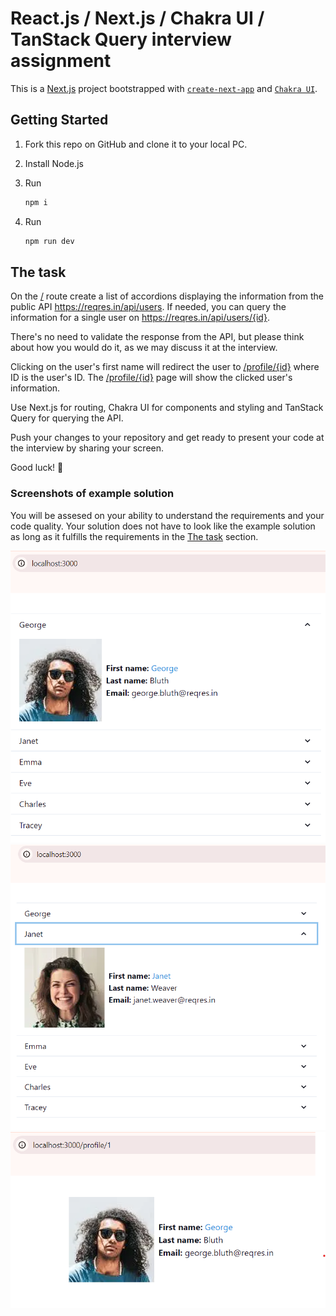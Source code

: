 # React.js / Next.js / Chakra UI / TanStack Query interview assignment
This is a [Next.js](https://nextjs.org/) project bootstrapped with [`create-next-app`](https://github.com/vercel/next.js/tree/canary/packages/create-next-app) and [`Chakra UI`](https://v2.chakra-ui.com/getting-started/nextjs-app-guide).

## Getting Started
1. Fork this repo on GitHub and clone it to your local PC.

2. Install Node.js

3. Run
    ```bash
    npm i
    ```

4. Run
    ```bash
    npm run dev
    ```

## The task
On the [/](/) route create a list of accordions displaying the information from the public API https://reqres.in/api/users. If needed, you can query the information for a single user on https://reqres.in/api/users/{id}.

There's no need to validate the response from the API, but please think about how you would do it, as we may discuss it at the interview.

Clicking on the user's first name will redirect the user to [/profile/{id}](/profile/{id}) where ID is the user's ID. 
The [/profile/{id}](/profile/{id}) page will show the clicked user's information.

Use Next.js for routing, Chakra UI for components and styling and TanStack Query for querying the API.

Push your changes to your repository and get ready to present your code at the interview by sharing your screen.

Good luck! 🙂

### Screenshots of example solution
You will be assesed on your ability to understand the requirements and your code quality. 
Your solution does not have to look like the example solution as long as it fulfills the requirements in the [The task](#the-task) section.

![home-screen-example1](./readme-assets/home-page-example1.png)
![home-screen-example1](./readme-assets/home-page-example2.png)
![home-screen-example1](./readme-assets/profile-example.png)
